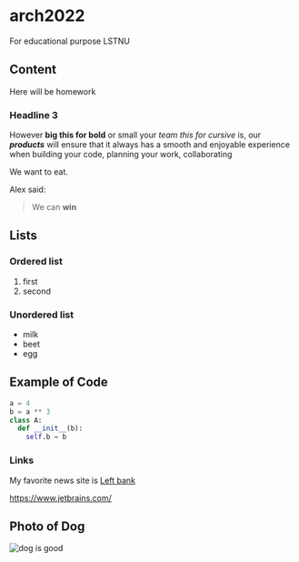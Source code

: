 # arch2022
For educational purpose LSTNU
## Content
Here will be homework
### Headline 3
However **big this for bold** or small your *team this for cursive* is, our ***products*** will ensure that it always has a smooth and enjoyable experience when
building your code, planning your work, collaborating

We want to eat.

Alex said:
>We can **win**

## Lists
### Ordered list
 1. first
 1. second

### Unordered list
- milk
- beet
- egg

## Example of Code
```python
a = 4
b = a ** 3
class A:
  def __init__(b):
    self.b = b
```
### Links
My favorite news site is [Left bank](http://lb.ua)

<https://www.jetbrains.com/>

## Photo of Dog
![dog is good](https://images.rawpixel.com/image_800/cHJpdmF0ZS9sci9pbWFnZXMvd2Vic2l0ZS8yMDIyLTA1L2ZyZG9nX2dlcm1hbl9zaGVwaGVyZF9hbmltYWxzXzQtaW1hZ2Uta3liZHV0aHkuanBn.jpg)




